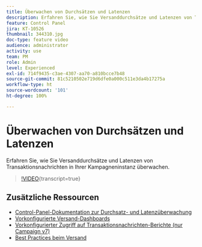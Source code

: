 ```yaml
---
title: Überwachen von Durchsätzen und Latenzen
description: Erfahren Sie, wie Sie Versanddurchsätze und Latenzen von Transaktionsnachrichten in Ihrer Kampagneninstanz überwachen.
feature: Control Panel
jira: KT-10526
thumbnail: 344310.jpg
doc-type: feature video
audience: administrator
activity: use
team: PM
role: Admin
level: Experienced
exl-id: 714f9435-c3ae-4307-aa70-a810bcce7b48
source-git-commit: 81c5210502e719d6dfe0a000c511e3da4b17275a
workflow-type: ht
source-wordcount: '101'
ht-degree: 100%

---
```


# Überwachen von Durchsätzen und Latenzen

Erfahren Sie, wie Sie Versanddurchsätze und Latenzen von Transaktionsnachrichten in Ihrer Kampagneninstanz überwachen.

>[!VIDEO](https://video.tv.adobe.com/v/344310/?learn=on){transcript=true}

## Zusätzliche Ressourcen

* [Control-Panel-Dokumentation zur Durchsatz- und Latenzüberwachung](https://experienceleague.adobe.com/docs/control-panel/using/performance-monitoring/thoughputs-latencies.html?lang=de#)
* [Vorkonfigurierte Versand-Dashboards](https://experienceleague.adobe.com/docs/campaign-classic/using/sending-messages/monitoring-deliveries/delivery-dashboard.html?lang=de)
* [Vorkonfigurierter Zugriff auf Transaktionsnachrichten-Berichte (nur Campaign v7)](https://experienceleague.adobe.com/docs/campaign-classic/using/transactional-messaging/reports/about-transactional-messaging-reports.html?lang=de)
* [Best Practices beim Versand](https://experienceleague.adobe.com/docs/campaign-standard/using/communication-channels/delivery-bestpractices/delivery-best-practices.html?lang=de)
